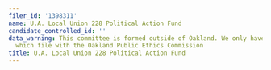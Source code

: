 ```yaml
---
filer_id: '1398311'
name: U.A. Local Union 228 Political Action Fund
candidate_controlled_id: ''
data_warning: This committee is formed outside of Oakland. We only have data on committees
  which file with the Oakland Public Ethics Commission
title: U.A. Local Union 228 Political Action Fund
---
```

